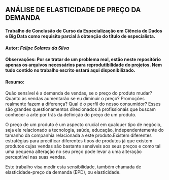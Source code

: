 ## ANÁLISE DE ELASTICIDADE DE PREÇO DA DEMANDA

#### Trabalho de Conclusão de Curso da Especialização em Ciência de Dados e Big Data como requisito parcial à obtenção do título de especialista.

#### Autor: *Felipe Solares da Silva*

#### Observações: Por se tratar de um problema real, estão neste repositório apenas os arquivos necessários para reprodutibilidade do projetos. Nem tudo contido no trabalho escrito estará aqui disponibilizado.

#### Resumo:

Quão sensível é a demanda de vendas, se o preço do produto mudar? Quanto as vendas aumentarão se eu diminuir o preço? Promoções realmente fazem a diferença? Qual é o perfil do nosso consumidor? Esses são grandes questionamentos direcionados à profissionais que buscam conhecer a arte por trás da definição do preço de um produto.

O preço de um produto é um aspecto crucial em qualquer tipo de negócio, seja ele relacionado a tecnologia, saúde, educação, independentemente do tamanho da companhia relacionada a este produto.Existem diferentes estratégias para precificar diferentes tipos de produtos já que existem produtos cujas vendas são bastante sensíveis aos seus preços e como tal uma pequena alteração no seu preço pode levar a uma alteração perceptível nas suas vendas.

Este trabalho visa medir esta sensibilidade, também chamada de elasticidade-preço da demanda (EPD), ou elasticidade.
